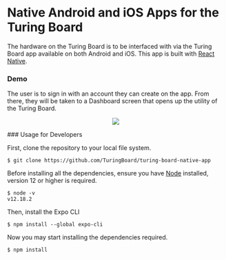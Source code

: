 # Native Android and iOS Apps for the Turing Board

The hardware on the Turing Board is to be interfaced with via the Turing Board app available on both Android and iOS. This app is built with [React Native](https://reactnative.dev/).

### Demo

The user is to sign in with an account they can create on the app. From there, they will be taken to a Dashboard screen that opens up the utility of the Turing Board.

<p align="center">
    <img src="./README/UI.gif"/>
<p>
### Usage for Developers

First, clone the repository to your local file system.

```
$ git clone https://github.com/TuringBoard/turing-board-native-app
```

Before installing all the dependencies, ensure you have [Node](https://nodejs.org/en/) installed, version 12 or higher is required.

```
$ node -v
v12.18.2
```

Then, install the Expo CLI

```
$ npm install --global expo-cli
```

Now you may start installing the dependencies required.

```
$ npm install
```
